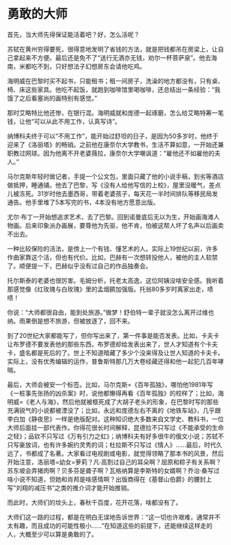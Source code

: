 # 勇敢的大师

首先，当大师先得保证能活着吧？好，怎么活呢？ 

苏轼在黄州穷得要死，很得意地发明了省钱的方法，就是把钱都吊在房梁上，让自己拿起来不方便。最后还是免不了“送行无酒亦无钱，劝尔一杯菩萨泉”。他去海南，米都吃不到，只好想法子幻想房东会请他吃鸡。 

海明威在巴黎时买不起书，只能租书；租一间房子，洗澡的地方都没有，只有桌、椅、床这些家具。他吃不起饭，就跑到咖啡馆里喝咖啡，还总结出一条经验：“我饿了之后看塞尚的画特别有感觉。” 

那时艾略特比他还惨，在银行混。海明威就和庞德一起琢磨，怎么给艾略特筹一笔钱，让他“可以从此不用工作，认真写诗”。 

纳博科夫终于可以“不用工作”，能开始过舒坦的日子，是因为50多岁时，他终于迎来了《洛丽塔》的畅销。之前他在康奈尔大学教书，生活不算如意，一开始还兼职教过网球。因为他离不开老婆薇拉，康奈尔大学嘲讽道：“雇他还不如雇他的夫人。” 

马尔克斯年轻时做记者，手提一个公文包，里面只藏了他的小说手稿，到劣等酒店做抵押，睡通铺。他去了巴黎，写《没有人给他写信的上校》，屋里没暖气，差点儿被冻死。31岁时他去墨西哥，带着老婆孩子，每天花一半时间排队等移民局发通告。他手里堆了5本写完的书，4本没有地方愿意出版。 

尤尔·布丁一开始想追求艺术，去了巴黎。回到诺曼底后无以为生，开始画海滩人物画。后来印象派办画展，要尊他为先驱，他不肯，怕被这帮人坏了名声以后画卖不出去。 

一种比较保险的活法，是傍上一个有钱、懂艺术的人。实际上19世纪以前，许多作曲家靠这个活，但也有代价。比如，巴赫有一次想转投他人，被他的主人软禁了。顺便提一下，巴赫似乎没有过自己的作品独奏会。 

托尔斯泰的老婆也很厉害。毛姆分析，托老太高逸，这位阿姨没啥安全感。我听着那感觉像《红玫瑰与白玫瑰》里的孟烟鹂加强版。托翁80多岁时离家出走，啧啧！ 

你说：“大师都很自由，能到处旅游。”做梦！舒伯特一辈子就没怎么离开过维也纳。雨果倒是想不旅游，但被放逐了，回不来。 

到了20世纪大家都能写了，但你写出来了，第一件事是能否发表。比如，卡夫卡让布罗德不要发表他的那些东西，布罗德却给发表出来了，世人才知道有个卡夫卡，盛名都是死后的了。世上不知道暗藏了多少个没来得及让世人知道的卡夫卡。实际上，没有优秀编辑的运作，普鲁斯特那几万大卷经藏还得和他一起犯几百年哮喘。 

最后，大师会被安一个标签。比如，马尔克斯=《百年孤独》，哪怕他1981年写《一桩事先张扬的凶杀案》时，说他都懒得再看《百年孤独》的校样了；比如，海明威=《老人与海》，然后他就被框死成了大胡子老头的形象，在巴黎时写的那些充满锐气的小说都被湮没了；比如，永远和庞德左右不离的《地铁车站》，几乎跟李白加《静夜思》一样是绝版配对。这种知识绝大多数来自文学史、教科书，一位大师后面挂一部代表作。你得花很长时间解释，昆德拉不只写过《不能承受的生命之轻》；品钦不只写过《万有引力之虹》；纳博科夫有好多很牛的俄文小说；苏轼不只写豪放词，也有许多婉约灵秀的词；杜拉斯不只写过《情人》……最后，时代久远了，书都成了名著。大家看过电视剧或电影，就觉得领略了那本书的风景，然后开始注意，洛丽塔=幼女=萝莉？凡·高割过自己的耳朵啊？屈原和粽子有关系啊？苏东坡会弄猪肉啊？贝多芬是聋子啊？瓦格纳算是李斯特的女婿啊？乔治·桑写过啥小说不知道，但她和肖邦是啥感情啊？出版商得在《基督山伯爵》的腰封上写“刘翔的减压书”之类的推介词才能开始推销。 

而此时，大师们的坟头上，春秋千百度，花开花落，啥都没有了。 

大师们这一路的过程，都是在明白无误地告诉世界：“这一切也许艰难，通常并不太有趣，而且成功的可能性极小……”在知道这些的前提下，还能继续这样走的人，大概至少可以算是勇敢的了。